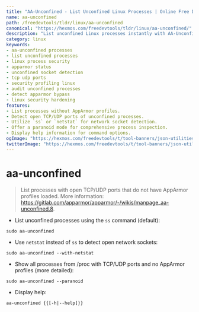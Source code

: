 ```yaml
---
title: "AA-Unconfined - List Unconfined Linux Processes | Online Free DevTools by Hexmos"
name: aa-unconfined
path: /freedevtools/tldr/linux/aa-unconfined
canonical: "https://hexmos.com/freedevtools/tldr/linux/aa-unconfined/"
description: "List unconfined Linux processes instantly with AA-Unconfined. Identify processes lacking AppArmor profiles and enhance system security. Free online tool, no registration required."
category: linux
keywords:
- aa-unconfined processes
- list unconfined processes
- linux process security
- apparmor status
- unconfined socket detection
- tcp udp ports
- security profiling linux
- audit unconfined processes
- detect apparmor bypass
- linux security hardening
features:
- List processes without AppArmor profiles.
- Detect open TCP/UDP ports of unconfined processes.
- Utilize `ss` or `netstat` for network socket detection.
- Offer a paranoid mode for comprehensive process inspection.
- Display help information for command options.
ogImage: "https://hexmos.com/freedevtools/t/tool-banners/json-utilities-banner.png"
twitterImage: "https://hexmos.com/freedevtools/t/tool-banners/json-utilities-banner.png"
---
```


# aa-unconfined

> List processes with open TCP/UDP ports that do not have AppArmor profiles loaded.
> More information: <https://gitlab.com/apparmor/apparmor/-/wikis/manpage_aa-unconfined.8>.

- List unconfined processes using the `ss` command (default):

`sudo aa-unconfined`

- Use `netstat` instead of `ss` to detect open network sockets:

`sudo aa-unconfined --with-netstat`

- Show all processes from /proc with TCP/UDP ports and no AppArmor profiles (more detailed):

`sudo aa-unconfined --paranoid`

- Display help:

`aa-unconfined {{[-h|--help]}}`
